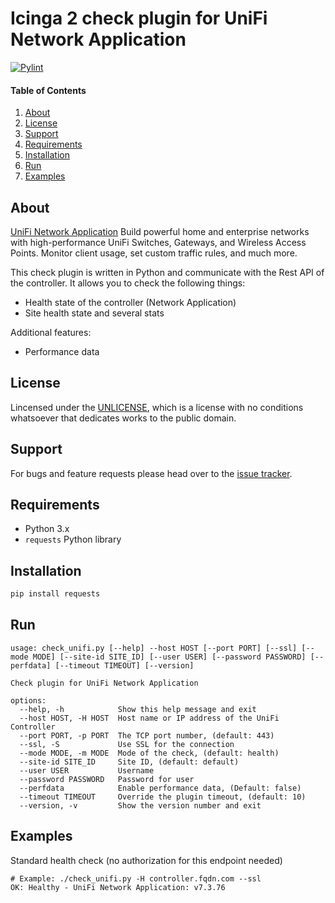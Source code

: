 # Icinga 2 check plugin for UniFi Network Application

[![Pylint](https://github.com/hardoverflow/check-unifi/actions/workflows/pylint.yml/badge.svg?branch=main)](https://github.com/hardoverflow/check-unifi/actions/workflows/pylint.yml)

#### Table of Contents

1. [About](#about)
2. [License](#license)
3. [Support](#support)
4. [Requirements](#requirements)
5. [Installation](#installation)
6. [Run](#run)
7. [Examples](#examples)

## About

[UniFi Network Application](https://www.ui.com/) Build powerful home and
enterprise networks with high-performance UniFi Switches, Gateways, and
Wireless Access Points. Monitor client usage, set custom traffic rules,
and much more.

This check plugin is written in Python and communicate with the Rest API of
the controller. It allows you to check the following things:

* Health state of the controller (Network Application)
* Site health state and several stats

Additional features:

* Performance data

## License

Lincensed under the [UNLICENSE](https://unlicense.org/), which is a license
with no conditions whatsoever that dedicates works to the public domain.

## Support

For bugs and feature requests please head over to the
[issue tracker](https://github.com/hardoverflow/check-unifi/issues).

## Requirements

* Python 3.x
* `requests` Python library

## Installation

```bash
pip install requests
```

## Run

```
usage: check_unifi.py [--help] --host HOST [--port PORT] [--ssl] [--mode MODE] [--site-id SITE_ID] [--user USER] [--password PASSWORD] [--perfdata] [--timeout TIMEOUT] [--version]

Check plugin for UniFi Network Application

options:
  --help, -h            Show this help message and exit
  --host HOST, -H HOST  Host name or IP address of the UniFi Controller
  --port PORT, -p PORT  The TCP port number, (default: 443)
  --ssl, -S             Use SSL for the connection
  --mode MODE, -m MODE  Mode of the check, (default: health)
  --site-id SITE_ID     Site ID, (default: default)
  --user USER           Username
  --password PASSWORD   Password for user
  --perfdata            Enable performance data, (Default: false)
  --timeout TIMEOUT     Override the plugin timeout, (default: 10)
  --version, -v         Show the version number and exit
```

## Examples

Standard health check (no authorization for this endpoint needed)
```
# Example: ./check_unifi.py -H controller.fqdn.com --ssl
OK: Healthy - UniFi Network Application: v7.3.76
```
